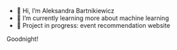 - 👋 Hi, I’m Aleksandra Bartnikiewicz
- 🌱 I’m currently learning more about machine learning
- 💞️ Project in progress: event recommendation website

Goodnight!

<!---
stupdhorse/stupdhorse is a ✨ special ✨ repository because its `README.md` (this file) appears on your GitHub profile.
You can click the Preview link to take a look at your changes.
--->
